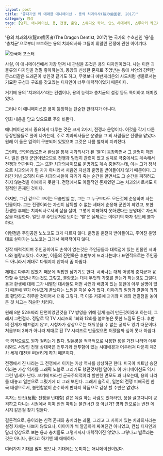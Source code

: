 ```yaml
---
layout: post
title: "좋다기엔 꽤 애매한 애니메이션 - 용의 치과의사(龍の歯医者, 2017)"
category: 영상
tags: [영화, 애니메이션, 용, 전쟁, 운명, 스튜디오 카라, 안노 히데아키, 츠루마키 카즈야, 에노키도 요지, 마이조 오타로, 이세키 슈이치, 시미즈 후미카, 오카모토 노부히코, 하야시바라 메구미, 야마데라 코이치]
---
```


'용의 치과의사(龍の歯医者/The Dragon Dentist, 2017)'는
국가의 수호신인 '용'을 '충치균'으로부터 보호하는
용의 치과의사와 그들이 휘말린 전쟁에 관한 이야기다.

![한국어 포스터](https://lh3.googleusercontent.com/-xbB6EUDVwLc/WedlaYgzA1I/AAAAAAAAZWY/XWL0BSX08XAhwRPaPxorMNRdZnXQZZ7QwCE0YBhgL/s560/dragon-dentist-2017-movie-poster.jpg)

사실, 이 애니메이션에서 가장 먼저 내 관심을 끈것은 용의 디자인이었다.
나는 이런 괴물류의 디자인을 정말 좋아하는데,
동양의 신성한 존재로 추앙받는 용에
서양의 강력한 몬스터같은 드래곤이 섞인것 같기도 하고,
무엇보다 에반게리온의 사도처럼 생물로서는 기묘한 구성과 구조를 갖고있는 디자인이
너무 매력적이었기 때문이다.

거기에 용의 '치과의사'라는 컨셉이나,
용의 능력과 충치균의 설정 등도 특이하고 재미있었다.

그러나 이 애니메이션은 용이 등장하는 단순한 판타지가 아니다.


<div class="im im-warning">
영화 내용을 담고 있으므로 주의 바란다.
</div>


애니메이션에서 중요하게 다루는 것은 크게 2가지, 전쟁과 운명이다.
이것을 각기 다른 등장인물들로 풀어 나가는데,
주로 치과의사들은 운명을 그 외 사람들은 전쟁을 맡았다.
원래 이 둘은 엄격히 구분되어 있었으며 그것은 나름 철저히 지켜졌다.

그런데, 군인이었으면서 환생을 통해 치과의사가 된 '벨'이 등장하면서 그 균형이 깨진다.
벨은 원래 군인이었으므로 전쟁과 밀접히 관련이 있고
실제로 극중에서도 계속해서 전쟁과 연관된다.
그는 또한 치과의사이므로 운명과도 계속 충돌하는데,
이는 그가 정식으로 치과의사가 된 자가 아니라서
처음엔 자신의 운명을 받아들이지 않기 때문이다.
그러긴 커녕 오히려 다른 치과의사들이 자기가 죽는 순간을 알면서도
그 순간을 피하려고 하지 않는것을 이해하지 못한다.
전쟁에서도 이질적인 존재였던 그는
치과의사로서도 이질적인 존재인 것이다.

하지만, 그건 겉으로 보이는 모습만일 뿐,
그는 그 누구보다도 모든것에 순응하며 사는 인물이다.
그는 전쟁이라는 자신이 납득할 수 없는 세태에 순응해 군인이 되었고,
또한 환생한 후에는 치과의사로서의 삶을 살며,
그렇게 이해하지 못하겠다는 운명대로 자신의 삶을 마감한다.
얼핏 부 주인공처럼 보이는 '벨'은
실제로는 이야기의 화자 정도에 불과하다.

이런점은 주인공인 노노코도 크게 다르지 않다.
운명을 온전히 받아들이고,
주어진 운명대로 살아가는 노노코는
그래서 매력적이지 않다.

정작 매력적이며 주인공이어도 손색이 없는것은
주인공들과 대척점에 있는 인물인 시바나와 블랑코였다.
하지만, 이들의 진면목은 후반부에 드러나는데다
표면적으로는 주인공도 아니라서 제대로 다뤄지지 않아서 좀 아쉽다.

제대로 다루지 않았기 때문에 떡밥만 남기기도 한다.
시바나는 대체 어떻게 충치균과 융합할 수 있었나 하는것도 그렇고,
블랑코는 대체 무엇의 가호를 받는가 하는것도 그렇다.
용과 환생에 대해 그가 내뱉던 대사들도 어떤 사연과 배경이 있는 듯한데
아무 설명이 없기 때문에 뭔가 어설프게 끝났다는 느낌을 지울 수가 없다.
이야기의 절정과 결말이 의외로 황당하고 허무한 것이어서 더욱 그렇다.
극 이곳 저곳에 과거와 미래의 연결점을 놓아둔 것 치고는 허술한 처리다.

원래 8분 52초짜리 단편이었던것을
TV 방영을 위해 길게 늘려 만든것이라고 하는데,
그래서 그런걸까.
정말로 딱 TV 시리즈의 1화와 12화를 붙여놓은 듯한 느낌도 든다.
후반의 전개가 매끄럽지 않고,
시청자가 상상으로는 채워넣을 수 없는 공백도 있기 때문이다.
처음부터 2화가 아니라 제대로 된 TV 시리즈로 만들었으면 어땠을까 싶어 못내 아쉽다.

극 외적으로도 뭔가 걸리는게 많다.
일본풍을 적극적으로 사용한 용을 가진 나라와
아무리봐도 서양인 전쟁 상대국은
전투기와 전투함이 있는 시대배경과 어우러져
다분히 제2차 세계 대전을 떠올리게 하기 때문이다.

전쟁에서 진 나라는 그 전쟁에서 이기는 가상 역사를 상상하곤 한다.
미국이 베트남 승전이라는 가상 역사를 그래픽 노블로 그리기도 했던것처럼 말이다.
이 애니메이션도 역시 그런 냄새가 난다.
보기에 따라선 군국주의적이라 할만한 면모도 꽤 나오는데,
용의 나라를 대놓고 일본으로 그렸기에 더 그래 보인다.
그래서 솔직히, 일본의 전쟁 피해국인 한국 태생으로서,
불편함없이 순수하게 판타지 작품으로 감상 할 수만은 없었다.

혹자는 반전(反戰: 전쟁을 반대함) 같은 얘길 하는 사람도 있더라만,
용을 끌고다니며 공격하고 다니는 시점에서 이미 반전 따위는 물건너간 것 아닌가?
영화 만으로는 반전 메시지 같은걸 찾기 힘들다.

결론적으로,
용이라는 신적 존재와 충치라는 괴물, 그리고 그 사이에 있는 치과의사라는 설정 자체는 나쁘지 않았으나,
이야기가 썩 깔끔하게 짜여진건 아니었고,
컨셉 디자인과 달리 영상으로 보는 용과 충치들도 그렇게까지 매력적이진 않았다.
그렇다고 별로라는 것은 아니나, 좋다고 하기엔 꽤 애매하다.

여러가지 기대를 많이 했으나, 기대에는 못미치는 애니메이션이었다.
